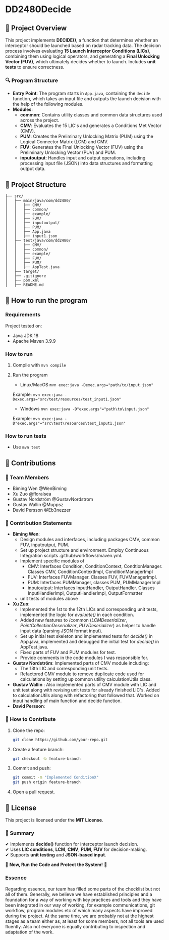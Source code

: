 # DD2480Decide

## **📌 Project Overview**
This project implements **DECIDE()**, a function that determines whether an interceptor should be launched based on radar tracking data. The decision process involves evaluating **15 Launch Interceptor Conditions (LICs)**, combining them using logical operators, and generating a **Final Unlocking Vector (FUV)**, which ultimately decides whether to launch. Includes **unit tests** to ensure correctness.

### **🔍 Program Structure**
- **Entry Point**: The program starts in `App.java`, containing the `decide` function, which takes an input file and outputs the launch decision with the help of the following modules.
- **Modules**:
   - **common**: Contains utility classes and common data structures used across the project.
  - **CMV**: Evaluates the 15 LIC's and generates a Conditions Met Vector (CMV).
   - **PUM**: Creates the Preliminary Unlocking Matrix (PUM) using the Logical Connector Matrix (LCM) and CMV.
  - **FUV**: Generates the Final Unlocking Vector (FUV) using the Preliminary Unlocking Vector (PUV) and PUM.
  - **inputoutput**: Handles input and output operations, including processing input file (JSON) into data structures and formatting output data.

## **📂 Project Structure**
```
├── src/
│   ├── main/java/com/dd2480/
│   │   ├── CMV/
│   │   ├── common/
│   │   ├── example/
│   │   ├── FUV/
│   │   ├── inputoutput/
│   │   ├── PUM/
│   │   ├── App.java
│   │   ├── input1.json
│   ├── test/java/com/dd2480/
│   │   ├── CMV/
│   │   ├── common/
│   │   ├── example/
│   │   ├── FUV/
│   │   ├── PUM/
│   │   ├── AppTest.java
│   ├── target/
│   ├── .gitignore
│   ├── pom.xml
│   ├── README.md
```

## **🏃 How to run the program**

### Requirements
Project tested on: 
- Java JDK 18
- Apache Maven 3.9.9

### How to run

1. Compile with ```mvn compile```
2. Run the program 
   - Linux/MacOS ```mvn exec:java -Dexec.args="path/to/input.json"```
   
   Example:
   ```mvn exec:java -Dexec.args="src/test/resources/test_input1.json"```
   - Windows ```mvn exec:java -D"exec.args"="path\to\input.json"```
   
   Example:
    ```mvn exec:java -D"exec.args"="src\test\resources\test_input1.json"```

### How to run tests

- Use ```mvn test```

## **📌 Contributions**
### **🔹 Team Members**
- Biming Wen @WenBiming
- Xu Zuo @floralsea
- Gustav Nordström @GustavNordstrom
- Gustav Wallin @Muppsz
- David Persson @Eb3nezzer

### **🔹 Contribution Statements**
- **Biming Wen**: 
  - Design modules and interfaces, including packages CMV, common FUV, inputoutput, PUM.
  - Set up project structure and environment. Employ Continuous Integration scripts .github/workflows/maven.yml. 
  - Implement specific modules of 
    - CMV: Interfaces Condition, ConditionContext, CondtionManager. Classes CMV, ConditionContextImpl, ConditionManagerImpl  
    - FUV: Interfaces FUVManager. Classes FUV, FUVManagerImpl.
    - PUM: Interfaces PUMManager, classes PUM, PUMManagerImpl
    - inputoutput: Interfaces InputHandler, OutputHandler. Classes InputHandlerImpl, OutputHandlerImpl, OutputFormatter
  - unit tests of modules above
- **Xu Zuo**:
  - Implemented the 1st to the 12th LICs and corresponding unit tests, implemented the logic for _evaluate()_ in each condition.
  - Added new features to /common (_LCMDeserializer_, _PointCollectionDeserializer_, _PUVDeserializer_) as helper to handle input data (parsing JSON format input).
  - Set up initial test skeleton and implemented tests for _decide()_ in App.java, implemented and debugged the initial test for _decide()_ in AppTest.java.
  - Fixed parts of FUV and PUM modules for test.
  - Provide comments in the code modules I was responsible for.
- **Gustav Nordström**:
   Implemented parts of CMV module including:
   - The 13th LIC and corresponding unit tests.
   - Refactored CMV module to remove duplicate code used for calculations by setting up common utility calculationUtils class.
- **Gustav Wallin** : Also implemented parts of CMV module with LIC and unit test along with revising unit tests for already finished LIC's. Added to calculationUtils along with refactoring that followed that. Worked on input handling of main function and decide function.
- **David Persson**:

### **🔹 How to Contribute**
1. Clone the repo:
   ```sh
   git clone https://github.com/your-repo.git
   ```
2. Create a feature branch:
   ```sh
   git checkout -b feature-branch
   ```
3. Commit and push:
   ```sh
   git commit -m "Implemented ConditionX"
   git push origin feature-branch
   ```
4. Open a pull request.

## **📜 License**
This project is licensed under the **MIT License**.

### **🎯 Summary**
✔ Implements **decide()** function for interceptor launch decision.  
✔ Uses **LIC conditions**, **LCM**, **CMV**, **PUM**, **FUV** for decision-making.  
✔ Supports **unit testing** and **JSON-based input**.  

🚀 **Now, Run the Code and Protect the System!** 🚀

### Essence 

Regarding essence, our team has filled some parts of the checklist but not all of them. Generally, we believe we have established  principles and a foundation for a way of working with key practices and tools and they have been integrated in our way of working, for example communications, git workflow, program modules etc of which many aspects have improved during the project. At the same time, we are probably not at the highest stages as a team either as, at least for some members, not all tools are used fluently. Also not everyone is equally contributing to inspection and adaptation of the work. 
